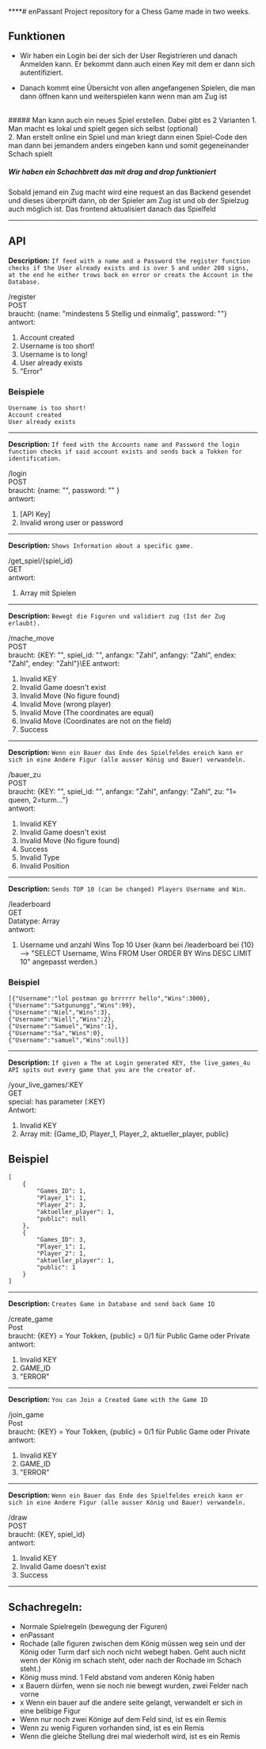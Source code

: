 ****# enPassant
Project repository for a Chess Game made in two weeks.

## Funktionen

- Wir haben ein Login bei der sich der User Registrieren und danach Anmelden kann. Er bekommt dann auch einen Key mit dem er dann sich autentifiziert.

- Danach kommt eine Übersicht von allen angefangenen Spielen, die man dann öffnen kann und weiterspielen kann wenn man am Zug ist
<br>
##### Man kann auch ein neues Spiel erstellen. Dabei gibt es 2 Varianten
1. Man macht es lokal und  spielt gegen sich selbst (optional)
 <br>
2. Man erstelt online ein Spiel und man kriegt dann einen Spiel-Code den man dann bei jemandem anders eingeben kann und somit gegeneinander Schach spielt
<br>

##### Wir haben ein Schachbrett das mit drag and drop funktioniert

 Sobald jemand ein Zug macht wird eine request an das Backend gesendet und dieses überprüft dann, ob der Spieler am Zug ist und ob der Spielzug auch möglich ist. Das frontend aktualisiert danach das Spielfeld

---
## API

**Description:** 
`If feed with a name and a Password the register function checks if the User already exists and is over 5 and under 200 signs, at the end he either trows back en error or creats the Account in the Database.`

/register\
POST\
braucht: {name: "mindestens 5 Stellig und einmalig", password: ""}\
antwort:
1. Account created
2. Username is too short!
3. Username is to long!
4. User already exists
5. "Error"

### Beispiele
```
Username is too short!
Account created
User already exists
```

---
**Description:** 
`If feed with the Accounts name and Password the login function checks if said account exists and sends back a Tokken for identification.`

/login\
POST\
braucht: {name: "", password: "" }\
antwort:
1. [API Key]
2. Invalid wrong user or password

---

**Description:** `Shows Information about a specific game.`

/get_spiel/{spiel_id}\
GET\
antwort:
1. Array mit Spielen

---
**Description:** `Bewegt die Figuren und validiert zug (Ist der Zug erlaubt).`

/mache_move\
POST\
braucht: {KEY: "", spiel_id: "", anfangx: "Zahl", anfangy: "Zahl", endex: "Zahl", endey: "Zahl"}\EE
antwort:
1. Invalid KEY
2. Invalid Game doesn't exist
3. Invalid Move (No figure found)
4. Invalid Move (wrong player)
5. Invalid Move (The coordinates are equal)
6. Invalid Move (Coordinates are not on the field)
7. Success

---

**Description:**
`Wenn ein Bauer das Ende des Spielfeldes ereich kann er sich in eine Andere Figur (alle ausser König und Bauer) verwandeln.`

/bauer_zu\
POST\
braucht: {KEY: "", spiel_id: "", anfangx: "Zahl", anfangy: "Zahl", zu: "1= queen, 2=turm..."}\
antwort:
1. Invalid KEY
2. Invalid Game doesn't exist
3. Invalid Move (No figure found)
4. Success
5. Invalid Type
6. Invalid Position

---

**Description:**
`Sends TOP 10 (can be changed) Players Username and Win.`

/leaderboard\
GET\
Datatype: Array\
antwort:
1. Username und anzahl Wins Top 10 User (kann bei /leaderboard bei {10} --> "SELECT Username, Wins FROM User ORDER BY Wins DESC LIMIT 10" angepasst werden.)
### Beispiel
```
[{"Username":"lol postman go brrrrrr hello","Wins":3000},
{"Username":"Satgunungg","Wins":99},
{"Username":"Niel","Wins":3},
{"Username":"Niell","Wins":2},
{"Username":"Samuel","Wins":1},
{"Username":"Sa","Wins":0},
{"Username":"samuel","Wins":null}]
```

---

**Description:** 
`If given a The at Login generated KEY, the live_games_4u API spits out every game that you are the creator of.`

/your_live_games/:KEY\
GET\
special: has parameter (:KEY)\
Antwort:
1. Invalid KEY
2. Array mit: {Game_ID, Player_1, Player_2, aktueller_player, public}
## Beispiel
```
[
    {
        "Games_ID": 1,
        "Player_1": 1,
        "Player_2": 3,
        "aktueller_player": 1,
        "public": null
    },
    {
        "Games_ID": 3,
        "Player_1": 1,
        "Player_2": 1,
        "aktueller_player": 1,
        "public": 1
    }
]
```
---
**Description:**
`Creates Game in Database and send back Game ID`

/create_game\
Post\
braucht: {KEY} = Your Tokken, {public} = 0/1 für Public Game oder Private
antwort:
1. Invalid KEY
2. GAME_ID
3. "ERROR"
---
**Description:**
`You can Join a Created Game with the Game ID`


/join_game\
Post\
braucht: {KEY} = Your Tokken, {public} = 0/1 für Public Game oder Private
antwort:
1. Invalid KEY
2. GAME_ID
3. "ERROR"
---
**Description:**
`Wenn ein Bauer das Ende des Spielfeldes ereich kann er sich in eine Andere Figur (alle ausser König und Bauer) verwandeln.`

/draw\
POST\
braucht: {KEY, spiel_id}\
antwort:
1. Invalid KEY
2. Invalid Game doesn't exist
3. Success
---
## Schachregeln:
- Normale Spielregeln (bewegung der Figuren)
- enPassant
- Rochade (alle figuren zwischen dem König müssen weg sein und der König oder Turm darf sich noch nicht webegt haben. Geht auch nicht wenn der König im schach steht, oder nach der Rochade im Schach steht.)
- König muss mind. 1 Feld abstand vom anderen König haben
- x Bauern dürfen, wenn sie noch nie bewegt wurden, zwei Felder nach vorne
- x Wenn ein bauer auf die andere seite gelangt, verwandelt er sich in eine belibige Figur
- Wenn nur noch zwei Könige auf dem Feld sind, ist es ein Remis
- Wenn zu wenig Figuren vorhanden sind, ist es ein Remis
- Wenn die gleiche Stellung drei mal wiederholt wird, ist es ein Remis
